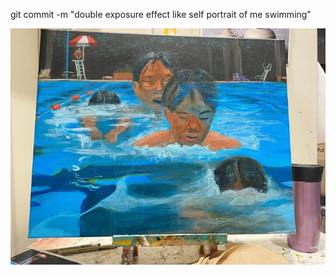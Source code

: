 git commit -m "double exposure effect like self portrait of me swimming"


![alt text](https://github.com/LaitRider/swimming-self-portrait/blob/main/img_4797_720.jpg)
